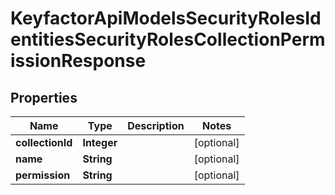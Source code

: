 

# KeyfactorApiModelsSecurityRolesIdentitiesSecurityRolesCollectionPermissionResponse


## Properties

| Name | Type | Description | Notes |
|------------ | ------------- | ------------- | -------------|
|**collectionId** | **Integer** |  |  [optional] |
|**name** | **String** |  |  [optional] |
|**permission** | **String** |  |  [optional] |



